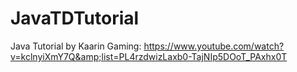 # JavaTDTutorial
Java Tutorial by Kaarin Gaming: https://www.youtube.com/watch?v=kclnyiXmY7Q&amp;list=PL4rzdwizLaxb0-TajNIp5DOoT_PAxhx0T
